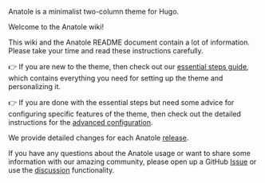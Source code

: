 Anatole is a minimalist two-column theme for Hugo.

Welcome to the Anatole wiki!

This wiki and the Anatole README document contain a lot of information. Please take your time and read these instructions carefully.

👉 If you are new to the theme, then check out our [essential steps guide](https://github.com/lxndrblz/anatole/wiki/1%EF%B8%8F%E2%83%A3-Essential-Steps), which contains everything you need for setting up the theme and personalizing it. 

👉 If you are done with the essential steps but need some advice for configuring specific features of the theme, then check out the detailed instructions for the [advanced configuration](https://github.com/lxndrblz/anatole/wiki/2%EF%B8%8F%E2%83%A3-Advanced-Configuration).

We provide detailed changes for each Anatole [release](https://github.com/lxndrblz/anatole/releases).

If you have any questions about the Anatole usage or want to share some information with our amazing community, please open up a GitHub [Issue](https://github.com/lxndrblz/anatole/issues) or use the [discussion](https://github.com/lxndrblz/anatole/discussions) functionality.